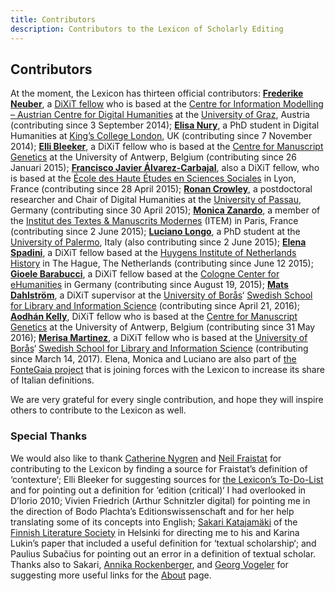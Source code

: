 ```yaml
---
title: Contributors
description: Contributors to the Lexicon of Scholarly Editing
---
```


## Contributors
At the moment, the Lexicon has thirteen official contributors: [**Frederike Neuber**](https://twitter.com/FrederikeNBR), a [DiXiT fellow](http://dixit.uni-koeln.de/home.html?&L=1) who is based at the [Centre for Information Modelling – Austrian Centre for Digital Humanities](http://informationsmodellierung.uni-graz.at/en/) at the [University of Graz](http://www.uni-graz.at/en/), Austria (contributing since 3 September 2014);
[**Elisa Nury**](https://twitter.com/ElisaNury), a PhD student in Digital Humanities at [King’s College London](http://www.kcl.ac.uk/index.aspx), UK (contributing since 7 November 2014);
[**Elli Bleeker**](https://twitter.com/ellibleeker), a DiXiT fellow who is based at the [Centre for Manuscript Genetics](https://www.uantwerpen.be/en/rg/centre-for-manuscript-genetics/) at the University of Antwerp, Belgium (contributing since 26 Januari 2015);
[**Francisco Javier Álvarez-Carbajal**](https://twitter.com/FranJAlvarezCar), also a DiXiT fellow, who is based at the [École des Haute Études en Sciences Sociales](http://www.ehess.fr/fr/) in Lyon, France (contributing since 28 April 2015);
[**Ronan Crowley**](https://twitter.com/Yellworque), a postdoctoral researcher and Chair of Digital Humanities at the [University of Passau](http://www.uni-passau.de/en/), Germany (contributing since 30 April 2015);
[**Monica Zanardo**](https://independent.academia.edu/MonicaZanardo), a member of the [Institut des Textes & Manuscrits Modernes](http://www.item.ens.fr/) (ITEM) in Paris, France (contributing since 2 June 2015);
[**Luciano Longo**](https://unipa.academia.edu/LucianoLongo), a PhD student at the [University of Palermo](http://www.unipa.it/), Italy (also contributing since 2 June 2015);
[**Elena Spadini**](https://twitter.com/spadinelena), a DiXiT fellow based at the [Huygens Institute of Netherlands History](https://www.huygens.knaw.nl/?lang=en) in The Hague, The Netherlands (contributing since June 12 2015);
[**Gioele Barabucci**](https://svario.it/gioele/uni), a DiXiT fellow based at the [Cologne Center for eHumanities](http://cceh.uni-koeln.de/) in Germany (contributing since August 19, 2015);
[**Mats Dahlström**](https://twitter.com/matsdahlstrom), a DiXiT supervisor at the [University of Borås](http://www.hb.se/)‘ [Swedish School for Library and Information Science](http://www.hb.se/en/The-Swedish-School-of-Library-and-Information-Science-SSLIS/) (contributing since April 21, 2016);
[**Aodhán Kelly**](https://twitter.com/aodhankelly), DiXiT fellow who is based at the [Centre for Manuscript Genetics](https://www.uantwerpen.be/en/rg/centre-for-manuscript-genetics/) at the University of Antwerp, Belgium (contributing since 31 May 2016);
[**Merisa Martinez**](https://twitter.com/merisamartinez?lang=en), a DiXiT fellow who is based at the [University of Borås](http://www.hb.se/)‘ [Swedish School for Library and Information Science](http://www.hb.se/en/The-Swedish-School-of-Library-and-Information-Science-SSLIS/) (contributing since March 14, 2017). Elena, Monica and Luciano are also part of [the FonteGaia project](http://fontegaia.hypotheses.org/) that is joining forces with the Lexicon to increase its share of Italian definitions.

We are very grateful for every single contribution, and hope they will inspire others to contribute to the Lexicon as well.

### Special Thanks
We would also like to thank [Catherine Nygren](https://twitter.com/broomgrass) and [Neil Fraistat](https://twitter.com/fraistat) for contributing to the Lexicon by finding a source for Fraistat’s definition of ‘contexture‘; Elli Bleeker for suggesting sources for [the Lexicon’s To-Do-List](https://www.zotero.org/groups/lexicon_of_scholarly_editing) and for pointing out a definition for ‘edition (critical)‘ I had overlooked in D’Iorio 2010; Vivien Friedrich (Arthur Schnitzler digital) for pointing me in the direction of Bodo Plachta’s Editionswissenschaft and for her help translating some of its concepts into English; [Sakari Katajamäki](http://www.finlit.fi/fi/tutkimus/loyda-asiantuntija/sakari-katajamaki#.VCrAsil_s7g) of the [Finnish Literature Society](http://neba.finlit.fi/index.php?lang=eng) in Helsinki for directing me to his and Karina Lukin’s paper that included a useful definition for ‘textual scholarship‘; and Paulius Subačius for pointing out an error in a definition of textual scholar. Thanks also to Sakari, [Annika Rockenberger](https://twitter.com/ARockenberger), and [Georg Vogeler](https://twitter.com/i/notifications) for suggesting more useful links for the [About](https://twitter.com/i/notifications) page.
